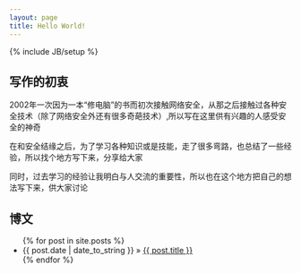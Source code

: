 ```yaml
---
layout: page
title: Hello World!
---
```

{% include JB/setup %}

## 写作的初衷 
2002年一次因为一本“修电脑”的书而初次接触网络安全，从那之后接触过各种安全技术（除了网络安全外还有很多奇葩技术）,所以写在这里供有兴趣的人感受安全的神奇

在和安全结缘之后，为了学习各种知识或是技能，走了很多弯路，也总结了一些经验，所以找个地方写下来，分享给大家

同时，过去学习的经验让我明白与人交流的重要性，所以也在这个地方把自己的想法写下来，供大家讨论
    
## 博文

<ul class="posts">
  {% for post in site.posts %}
    <li><span>{{ post.date | date_to_string }}</span> &raquo; <a href="{{ BASE_PATH }}{{ post.url }}">{{ post.title }}</a></li>
  {% endfor %}
</ul>

